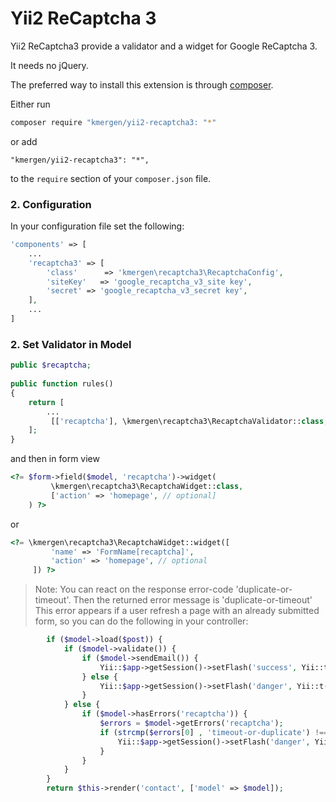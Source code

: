 <h1>Yii2 ReCaptcha 3</h1>

Yii2 ReCaptcha3 provide a validator and a widget for Google ReCaptcha 3.

It needs no jQuery.

The preferred way to install this extension is through [composer](https://getcomposer.org/).

Either run

```bash
composer require "kmergen/yii2-recaptcha3: "*"
```

or add

```
"kmergen/yii2-recaptcha3": "*",
```

to the `require` section of your `composer.json` file.

### 2. Configuration

In your configuration file set the following:

```php
'components' => [
    ...
    'recaptcha3' => [
        'class'      => 'kmergen\recaptcha3\RecaptchaConfig',
        'siteKey'   => 'google_recaptcha_v3_site key',
        'secret' => 'google_recaptcha_v3_secret key',
    ],
    ...
]
```

### 2. Set Validator in Model

```php
public $recaptcha;
 
public function rules()
{
 	return [
 		...
 		 [['recaptcha'], \kmergen\recaptcha3\RecaptchaValidator::class, 'threshold' => 0.5]
 	];
}
```

and then in form view

```php
<?= $form->field($model, 'recaptcha')->widget(
         \kmergen\recaptcha3\RecaptchaWidget::class,
         ['action' => 'homepage', // optional]
    ) ?>
```

or

```php
<?= \kmergen\recaptcha3\RecaptchaWidget::widget([
         'name' => 'FormName[recaptcha]',
         'action' => 'homepage', // optional
     ]) ?>
```

> Note: You can react on the response error-code 'duplicate-or-timeout'. Then the returned error message is 'duplicate-or-timeout'
> This error appears if a user refresh a page with an already submitted form, so you can do the following in your controller:

```php
        if ($model->load($post)) {
            if ($model->validate()) {
                if ($model->sendEmail()) {
                    Yii::$app->getSession()->setFlash('success', Yii::t('app', 'Thank you for contacting us. We will respond to you as soon as possible.'));
                } else {
                    Yii::$app->getSession()->setFlash('danger', Yii::t('app', 'There was an error while sending your message.'));
                }
            } else {
                if ($model->hasErrors('recaptcha')) {
                    $errors = $model->getErrors('recaptcha');
                    if (strcmp($errors[0] , 'timeout-or-duplicate') !== 0) {
                        Yii::$app->getSession()->setFlash('danger', Yii::t('app', 'flashmessage.recaptcha3.failed'));
                    }
                }
            }
        }
        return $this->render('contact', ['model' => $model]);
    
```
